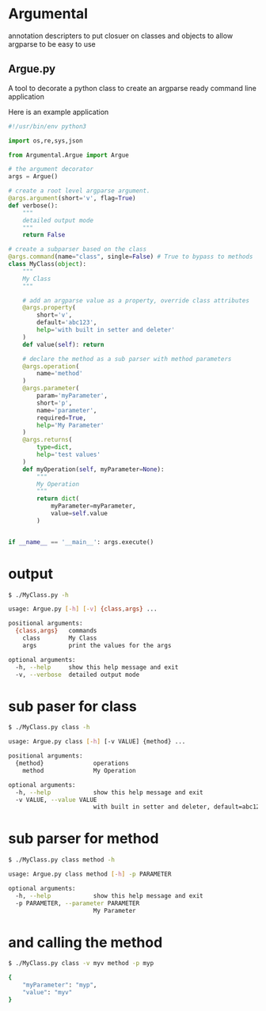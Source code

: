 # Argumental

annotation descripters to put closuer on classes and objects to allow argparse to be easy to use

## Argue.py

A tool to decorate a python class to create an argparse ready command line application

Here is an example application

```python
#!/usr/bin/env python3

import os,re,sys,json

from Argumental.Argue import Argue

# the argument decorator
args = Argue()

# create a root level argparse argument.
@args.argument(short='v', flag=True)
def verbose():
	"""
	detailed output mode
	"""
	return False

# create a subparser based on the class
@args.command(name="class", single=False) # True to bypass to methods
class MyClass(object):
	"""
	My Class
	"""

	# add an argparse value as a property, override class attributes
	@args.property(
		short='v',
		default='abc123',
		help='with built in setter and deleter'
	)
	def value(self): return

	# declare the method as a sub parser with method parameters
	@args.operation(
		name='method'
	)
	@args.parameter(
		param='myParameter',
		short='p',
		name='parameter',
		required=True,
		help='My Parameter'
	)
	@args.returns(
		type=dict,
		help='test values'
	)
	def myOperation(self, myParameter=None):
		"""
		My Operation
		"""
		return dict(
			myParameter=myParameter,
			value=self.value
		)


if __name__ == '__main__': args.execute()
```


# output

```bash
$ ./MyClass.py -h

usage: Argue.py [-h] [-v] {class,args} ...

positional arguments:
  {class,args}   commands
    class        My Class
    args         print the values for the args

optional arguments:
  -h, --help     show this help message and exit
  -v, --verbose  detailed output mode
```

# sub paser for class

```bash
$ ./MyClass.py class -h

usage: Argue.py class [-h] [-v VALUE] {method} ...

positional arguments:
  {method}              operations
    method              My Operation

optional arguments:
  -h, --help            show this help message and exit
  -v VALUE, --value VALUE
                        with built in setter and deleter, default=abc123

```

# sub parser for method

```bash
$ ./MyClass.py class method -h

usage: Argue.py class method [-h] -p PARAMETER

optional arguments:
  -h, --help            show this help message and exit
  -p PARAMETER, --parameter PARAMETER
                        My Parameter

```

# and calling the method

```bash
$ ./MyClass.py class -v myv method -p myp

{
    "myParameter": "myp",
    "value": "myv"
}

```

